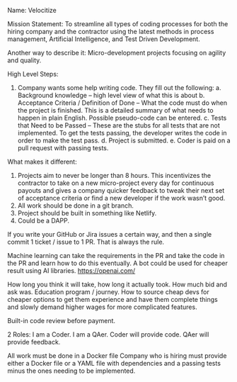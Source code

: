 Name: Velocitize
 
Mission Statement: To streamline all types of coding processes for both the hiring company and the contractor using the latest methods in process management, Artificial Intelligence, and Test Driven Development.
 
Another way to describe it: Micro-development projects focusing on agility and quality.
 
High Level Steps:
1. 	Company wants some help writing code. They fill out the following:
a. 	Background knowledge – high level view of what this is about
b. 	Acceptance Criteria / Definition of Done – What the code must do when the project is finished.  This is a detailed summary of what needs to happen in plain English. Possible pseudo-code can be entered.
c. 	Tests that Need to be Passed – These are the stubs for all tests that are not implemented. To get the tests passing, the developer writes the code in order to make the test pass.
d. 	Project is submitted.
e. 	Coder is paid on a pull request with passing tests.
 
What makes it different:
1. 	Projects aim to never be longer than 8 hours. This incentivizes the contractor to take on a new micro-project every day for continuous payouts and gives a company quicker feedback to tweak their next set of acceptance criteria or find a new developer if the work wasn’t good.
2. 	All work should be done in a git branch.
3. 	Project should be built in something like Netlify.
4. 	Could be a DAPP.
 
 
If you write your GitHub or Jira issues a certain way, and then a single commit
1 ticket / issue to 1 PR. That is always the rule.
 
Machine learning can take the requirements in the PR and take the code in the PR and learn how to do this eventually. A bot could be used for cheaper result using AI libraries. https://openai.com/
 
How long you think it will take, how long it actually took. How much bid and ask was.
Education program / journey. How to source cheap devs for cheaper options to get them experience and have them complete things and slowly demand higher wages for more complicated features.
 
Built-in code review before payment.
 
2 Roles:
I am a Coder. I am a QAer.
Coder will provide code. QAer will provide feedback.
 
All work must be done in a Docker file
Company who is hiring must provide either a Docker file or a YAML file with dependencies and a passing tests minus the ones needing to be implemented.
 
 
